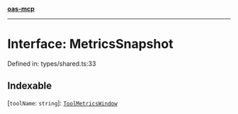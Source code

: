 [**oas-mcp**](../README.md)

***

# Interface: MetricsSnapshot

Defined in: types/shared.ts:33

## Indexable

\[`toolName`: `string`\]: [`ToolMetricsWindow`](ToolMetricsWindow.md)
